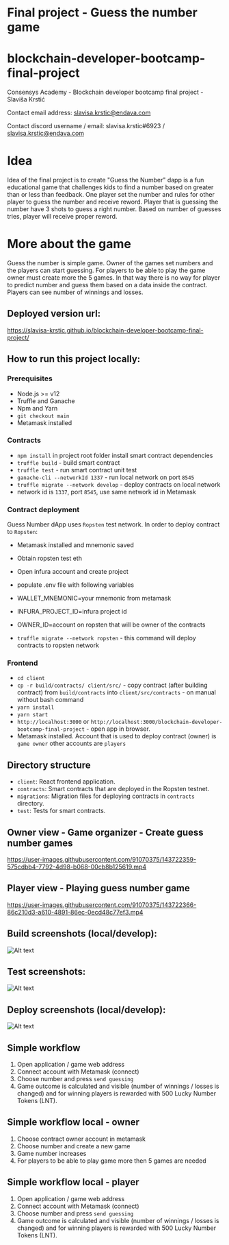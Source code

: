 # Final project - Guess the number game
# blockchain-developer-bootcamp-final-project
Consensys Academy - Blockchain developer bootcamp final project - Slaviša Krstić

Contact email address: slavisa.krstic@endava.com

Contact discord username / email: slavisa.krstic#6923 / slavisa.krstic@endava.com

# Idea
Idea of the final project is to create "Guess the Number" dapp is a fun educational game that challenges kids to find a number based on greater than or less than feedback. One player set the number and rules for other player to guess the number and receive reword. Player that is guessing the number have 3 shots to guess a right number. Based on number of guesses tries, player will receive proper reword.

# More about the game
Guess the number is simple game. Owner of the games set numbers and the players can start guessing. For players to be able to play the game owner must create more the 5 games. In that way there is no way for player to predict number and guess them based on a data inside the contract. Players can see number of winnings and losses.

## Deployed version url:

https://slavisa-krstic.github.io/blockchain-developer-bootcamp-final-project/

## How to run this project locally:
### Prerequisites

- Node.js >= v12
- Truffle and Ganache
- Npm and Yarn
- `git checkout main`
- Metamask installed

### Contracts

- `npm install` in project root folder install smart contract dependencies
- `truffle build` - build smart contract
- `truffle test` - run smart contract unit test
- `ganache-cli --networkId 1337` - run local network on port `8545`
- `truffle migrate --network develop` - deploy contracts on local network
-  network id is `1337`, port `8545`, use same network id in Metamask

### Contract deployment
Guess Number dApp uses `Ropsten` test network. In order to deploy contract to `Ropsten`: 

- Metamask installed and mnemonic saved
- Obtain ropsten test eth
- Open infura account and create project
- populate .env file with following variables

- WALLET_MNEMONIC=your mnemonic from metamask
- INFURA_PROJECT_ID=infura project id
- OWNER_ID=account on ropsten that will be owner of the contracts

- `truffle migrate --network ropsten` - this command will deploy contracts to ropsten network

### Frontend

- `cd client`
- `cp -r build/contracts/ client/src/` - copy contract (after building contract) from `build/contracts` into `client/src/contracts` - on manual without bash command
- `yarn install`
- `yarn start`
- `http://localhost:3000` or `http://localhost:3000/blockchain-developer-bootcamp-final-project` - open app in browser.
- Metamask installed. Account that is used to deploy contract (owner) is `game owner` other accounts are `players`

## Directory structure

- `client`: React frontend application.
- `contracts`: Smart contracts that are deployed in the Ropsten testnet.
- `migrations`: Migration files for deploying contracts in `contracts` directory.
- `test`: Tests for smart contracts.

## Owner view - Game organizer - Create guess number games

https://user-images.githubusercontent.com/91070375/143722359-575cdbb4-7792-4d98-b068-00cb8b125619.mp4

## Player view - Playing guess number game

https://user-images.githubusercontent.com/91070375/143722366-86c210d3-a610-4891-86ec-0ecd48c77ef3.mp4

## Build screenshots (local/develop):
![Alt text](images/build.png?raw=true "build")

## Test screenshots:
![Alt text](images/test.png?raw=true "test")

## Deploy screenshots (local/develop):
![Alt text](images/deploy.png?raw=true "deploy")

## Simple workflow

1. Open application / game web address
2. Connect account with Metamask (connect)
3. Choose number and press `send guessing`
4. Game outcome is calculated and visible (number of winnings / losses is changed) and for winning players is rewarded with 500 Lucky Number Tokens (LNT).

## Simple workflow local - owner

1. Choose contract owner account in metamask
2. Choose number and create a new game
3. Game number increases
4. For players to be able to play game more then 5 games are needed  

## Simple workflow local - player

1. Open application / game web address
2. Connect account with Metamask (connect)
3. Choose number and press `send guessing`
4. Game outcome is calculated and visible (number of winnings / losses is changed) and for winning players is rewarded with 500 Lucky Number Tokens (LNT).
